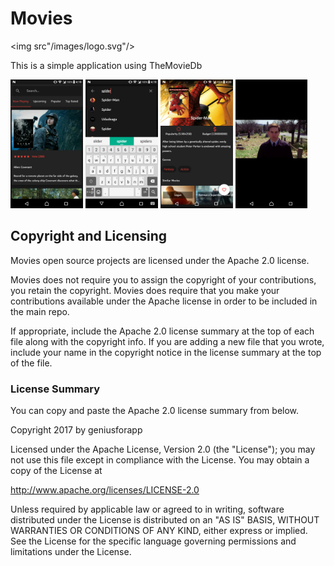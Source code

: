 # Movies

<img src"/images/logo.svg"/>

This is a simple application using <a harf="https://www.themoviedb.org">TheMovieDb</a> 


<img src="/images/image1.png" width="23%"/></img>
<img src="/images/image2.png" width="23%"/></img>
<img src="/images/image3.png" width="23%"/></img>
<img src="/images/image4.png" width="23%"/></img>


Copyright and Licensing
-----------------------

Movies open source projects are licensed under the Apache 2.0 license.

Movies does not require you to assign the copyright of your contributions, you retain the copyright. Movies does require that you make your contributions available under the Apache license in order to be included in the main repo.

If appropriate, include the Apache 2.0 license summary at the top of each file along with the copyright info. If you are adding a new file that you wrote, include your name in the copyright notice in the license summary at the top of the file.

### License Summary

You can copy and paste the Apache 2.0 license summary from below.


Copyright 2017 by geniusforapp

Licensed under the Apache License, Version 2.0 (the "License");
you may not use this file except in compliance with the License.
You may obtain a copy of the License at

http://www.apache.org/licenses/LICENSE-2.0

Unless required by applicable law or agreed to in writing, software
distributed under the License is distributed on an "AS IS" BASIS,
WITHOUT WARRANTIES OR CONDITIONS OF ANY KIND, either express or implied.
See the License for the specific language governing permissions and
limitations under the License.
